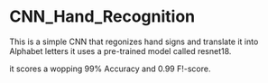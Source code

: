 # CNN_Hand_Recognition

This is a simple CNN that regonizes hand signs and translate it into Alphabet letters it uses a pre-trained model called resnet18.

it scores a wopping 99% Accuracy and 0.99 F!-score.
